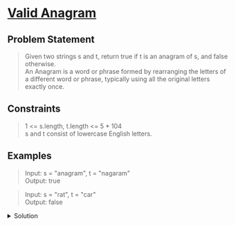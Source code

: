 # [Valid Anagram](https://leetcode.com/problems/valid-anagram/)

## Problem Statement

> Given two strings s and t, return true if t is an anagram of s, and false otherwise.  
> An Anagram is a word or phrase formed by rearranging the letters of a different word or phrase, typically using all the original letters exactly once.

## Constraints

> 1 <= s.length, t.length <= 5 \* 104  
> s and t consist of lowercase English letters.

## Examples

> Input: s = "anagram", t = "nagaram"  
> Output: true

> Input: s = "rat", t = "car"  
> Output: false

<details>
<summary> Solution </summary>

### Approaches

#### Naive

Use a map and count occurrences of each letter in both strings and compare both the maps

```c++
class Solution {
public:
    bool isAnagram(string s, string t) {
        if(s.size() != t.size())
            return false;
        unordered_map<char,int> m1, m2;
        for(char c : s)
            m1[c]++;
        for(char c : t)
            m2[c]++;
        return (m1 == m2);
    }
};
```

#### Slightly less naive

Since it is given that s and t **only** contain lowercase english alphabets
an array of length 26 should suffice.
Here we shall increase the count if it is present in s and decrease the count
if it is present in t

```c++
class Solution {
public:
    bool isAnagram(string s, string t) {
        if(s.size() != t.size())
            return false;
        int counts[26] = {0};
        for(int i = 0; i < s.size(); i++)
        {
            counts[s[i] - 'a']++;
            counts[t[i] - 'a']--;
        }
        for(int num : counts)
            if(num != 0)
                return false;
        return true;
    }
};
```

 </details>
